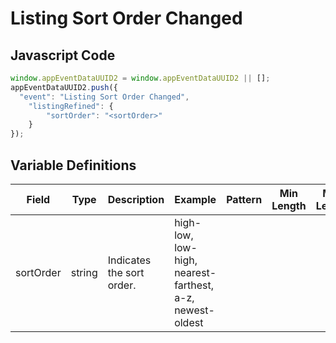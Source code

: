 # Listing Sort Order Changed

### 

## Javascript Code
```js
window.appEventDataUUID2 = window.appEventDataUUID2 || [];
appEventDataUUID2.push({
  "event": "Listing Sort Order Changed",
    "listingRefined": {
        "sortOrder": "<sortOrder>"
    }
});
```

## Variable Definitions

|Field|Type|Description|Example|Pattern|Min Length|Max Length|Minimum|Maximum|Multiple Of|
| --- | --- | --- | --- | --- | --- | --- | --- | --- | --- |
|sortOrder|string|Indicates the sort order.|high-low, low-high, nearest-farthest, a-z, newest-oldest|||||||
